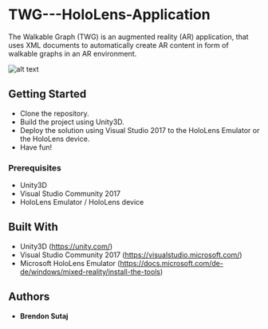 # TWG---HoloLens-Application

The Walkable Graph (TWG) is an augmented reality (AR) application, that uses XML documents to automatically create AR content in form of walkable graphs in an AR environment.


![alt text](http://url/to/img.png)

## Getting Started

* Clone the repository.
* Build the project using Unity3D.
* Deploy the solution using Visual Studio 2017 to the HoloLens Emulator or the HoloLens device.
* Have fun!


### Prerequisites

  * Unity3D
  * Visual Studio Community 2017
  * HoloLens Emulator / HoloLens device


## Built With

* Unity3D (https://unity.com/)
* Visual Studio Community 2017 (https://visualstudio.microsoft.com/)
* Microsoft HoloLens Emulator (https://docs.microsoft.com/de-de/windows/mixed-reality/install-the-tools)

## Authors

* **Brendon Sutaj** 
